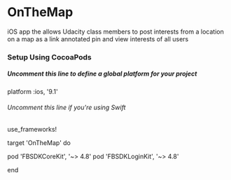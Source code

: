 # OnTheMap
iOS app the allows Udacity class members to post interests from a location on a map as a link annotated pin and view interests of all users

### Setup Using CocoaPods
##### Uncomment this line to define a global platform for your project
platform :ios, '9.1'
###### Uncomment this line if you're using Swift
use_frameworks!

target 'OnTheMap' do

pod 'FBSDKCoreKit', '~> 4.8'
pod 'FBSDKLoginKit', '~> 4.8'

end
